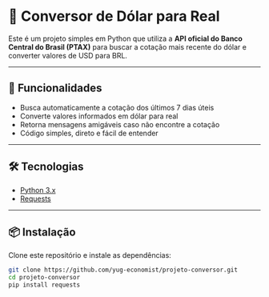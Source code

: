 # 💱 Conversor de Dólar para Real

Este é um projeto simples em Python que utiliza a **API oficial do Banco Central do Brasil (PTAX)** para buscar a cotação mais recente do dólar e converter valores de USD para BRL.

---

## 🚀 Funcionalidades
- Busca automaticamente a cotação dos últimos 7 dias úteis
- Converte valores informados em dólar para real
- Retorna mensagens amigáveis caso não encontre a cotação
- Código simples, direto e fácil de entender

---

## 🛠 Tecnologias
- [Python 3.x](https://www.python.org/)
- [Requests](https://pypi.org/project/requests/)

---

## 📦 Instalação
Clone este repositório e instale as dependências:

```bash
git clone https://github.com/yug-economist/projeto-conversor.git
cd projeto-conversor
pip install requests
